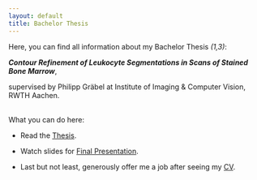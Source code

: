 ```yaml
---
layout: default
title: Bachelor Thesis
---
```


Here, you can find all information about my Bachelor Thesis *(1,3)*: 

***Contour Refinement of Leukocyte Segmentations in Scans of Stained Bone Marrow***,

supervised by Philipp Gräbel at Institute of Imaging & Computer Vision, RWTH Aachen.
<br/><br/> 

What you can do here:

+ Read the <a href="https://yuliwu.github.io/cloud/ba/Thesis.pdf" target="_blank">Thesis</a>.

+ Watch slides for <a href="https://yuliwu.github.io/cloud/ma/ba-slides/" target="_blank">Final Presentation</a>.

+ Last but not least, generously offer me a job after seeing my <a href="https://yuliwu.github.io/cv/" target="_blank">CV</a>.